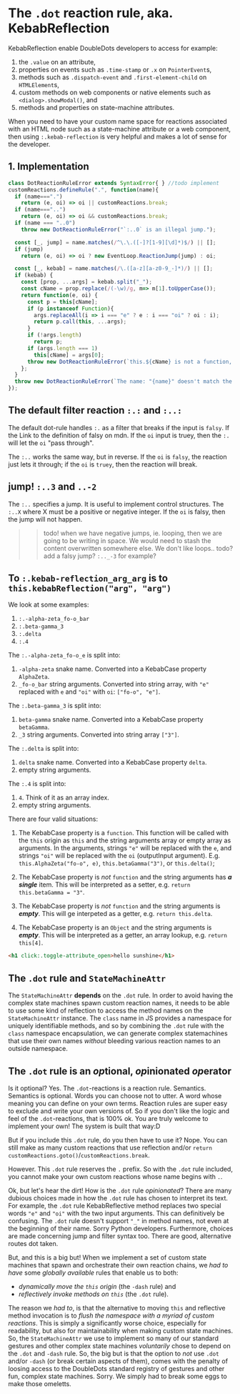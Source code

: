 # The `.dot` reaction rule, aka. KebabReflection

KebabReflection enable DoubleDots developers to access for example:
1. the `.value` on an attribute,
2. properties on events such as `.time-stamp` or `.x` on `PointerEvent`s,  
3. methods such as `.dispatch-event` and `.first-element-child` on `HTMLElement`s,
4. custom methods on web components or native elements such as `<dialog>.showModal()`, and 
5. methods and properties on state-machine attributes.

When you need to have your custom name space for reactions associated with an HTML node such as a state-machine attribute or a web component, then using `:.kebab-reflection` is very helpful and makes a lot of sense for the developer.

## 1. Implementation

```js
class DotReactionRuleError extends SyntaxError{ } //todo implement
customReactions.defineRule(".", function(name){
  if (name===".")
    return (e, oi) => oi || customReactions.break;
  if (name==="..")
    return (e, oi) => oi && customReactions.break;
  if (name === "..0")
    throw new DotReactionRuleError("`:..0` is an illegal jump.");

  const [_, jump] = name.matches(/^\.\.([-]?[1-9][\d]*)$/) || [];
  if (jump)
    return (e, oi) => oi ? new EventLoop.ReactionJump(jump) : oi;

  const [_, kebab] = name.matches(/\.([a-z][a-z0-9_-]*)/) || [];
  if (kebab) {
    const [prop, ...args] = kebab.split("_");
    const cName = prop.replace(/(-\w)/g, m=> m[1].toUpperCase());
    return function(e, oi) {
      const p = this[cName];
      if (p instanceof Function){
        args.replaceAll(i => i === "e" ? e : i === "oi" ? oi : i);
        return p.call(this, ...args);
      }
      if (!args.length)
        return p;
      if (args.length === 1)
        this[cName] = args[0];
      throw new DotReactionRuleError(`this.${cName} is not a function, but still given 2 args: ${args}.`);
    };
  }
  throw new DotReactionRuleError(`The name: "{name}" doesn't match the "."rule`);
});
```

## The default filter reaction `:.:` and `:..:`

The default dot-rule handles `:.` as a filter that breaks if the input is `falsy`. If the Link to the definition of falsy on mdn. If the `oi` input is truey, then the `:.` will let the `oi` "pass through".

The `:..` works the same way, but in reverse. If the `oi` is `falsy`, the reaction just lets it through; if the `oi` is `truey`, then the reaction will break.

## jump! `:..3` and `..-2` 

The `:..` specifies a jump. It is useful to implement control structures. The `:..X` where X must be a positive or negative integer. If the `oi` is falsy, then the jump will not happen.

>> todo! when we have negative jumps, ie. looping, then we are going to be writing in space. We would need to stash the content overwritten somewhere else. We don't like loops..
>> todo? add a falsy jump? `:.._-3` for example?

## To `:.kebab-reflection_arg_arg` is to `this.kebabReflection("arg", "arg")`

We look at some examples:
1. `:.-alpha-zeta_fo-o_bar`
2. `:.beta-gamma_3`
3. `:.delta`
4. `:.4`

The `:.-alpha-zeta_fo-o_e` is split into:
1. `-alpha-zeta` snake name. Converted into a KebabCase property `AlphaZeta`.
2. `_fo-o_bar` string arguments. Converted into string array, with `"e"` replaced with `e` and `"oi"` with `oi`: `["fo-o", "e"]`.

The `:.beta-gamma_3` is split into:
1. `beta-gamma` snake name. Converted into a KebabCase property `betaGamma`.
2. `_3` string arguments. Converted into string array `["3"]`.

The `:.delta` is split into:
1. `delta` snake name. Converted into a KebabCase property `delta`.
2. empty string arguments.

The `:.4` is split into:
1. `4`. Think of it as an array index.
2. empty string arguments.

There are four valid situations:
1. The KebabCase property is a `function`. This function will be called with the `this` origin as `this` and the string arguments array or empty array as arguments. In the arguments, strings `"e"` will be replaced with the `e`, and strings `"oi"` will be replaced with the `oi` (outputInput argument). E.g. `this.AlphaZeta("fo-o", e)`, `this.betaGamma("3")`, or `this.delta()`;

2. The KebabCase property is *not* `function` and the string arguments has ***a single*** item. This will be interpreted as a setter, e.g. `return this.betaGamma = "3"`.

3. The KebabCase property is *not* `function` and the string arguments is ***empty***. This will ge interpeted as a getter, e.g. `return this.delta`.

4. The KebabCase property is an `Object` and the string arguments is ***empty***. This will be interpreted as a getter, an array lookup, e.g. `return this[4]`.

```html
<h1 click:.toggle-attribute_open>hello sunshine</h1>
```

## The `.dot` rule and `StateMachineAttr`

The `StateMachineAttr` **depends** on the `.dot` rule. In order to avoid having the complex state machines spawn custom reaction names, it needs to be able to use some kind of reflection to access the method names on the `StateMachineAttr` instance. The `class` name in JS provides a namespace for uniquely identifiable methods, and so by combining the `.dot` rule with the `class` namespace encapsulation, we can generate complex statemachines that use their own names *without* bleeding various reaction names to an outside namespace.

## The `.dot` rule is an *op*tional, *op*inionated *op*erator

Is it optional? Yes. The `.dot`-reactions is a reaction rule. Semantics. Semantics is optional. Words you can choose not to utter. A word whose meaning you can define on your own terms. Reaction rules are super easy to exclude and write your own versions of. So if you don't like the logic and feel of the `.dot`-reactions, that is 100% ok. You are truly welcome to implement your own! The system is built that way:D 

But if you include this `.dot` rule, do you then have to use it? Nope. You can still make as many custom reactions that use reflection and/or `return` `customReactions.goto()`/`customReactions.break`.

However. This `.dot` rule reserves the `.` prefix. So with the `.dot` rule included, you cannot make your own custom reactions whose name begins with `.`.

Ok, but let's hear the dirt! How is the `.dot` rule *opinionated*? There are many dubious choices made in how the `.dot` rule has chosen to interpret its text. For example, the `.dot` rule KebabReflective method replaces two special words `"e"` and `"oi"` with the two input arguments. This can definitively be confusing. The `.dot` rule doesn't support `"_"` in method names, not even at the beginning of their name. Sorry Python developers. Furthermore, choices are made concerning jump and filter syntax too. There are good, alternative routes dot taken.

But, and this is a big but! When we implement a set of custom state machines that spawn and orchestrate their own reaction chains, we *had to have* some *globally available* rules that enable us to both:
* *dynamically move the `this` origin* (the `-dash` rule) and
* *reflectively invoke methods on `this`* (the `.dot` rule).  

The reason we *had to*, is that the alternative to moving `this` and reflective method invocation is to *flush the namespace with a myriad of custom reactions*. This is simply a significantly worse choice, especially for readability, but also for maintainability when making custom state machines. So, the `StateMachineAttr` we use to implement so many of our standard gestures and other complex state machines *voluntarily* chose to depend on the `.dot` and `-dash` rule. So, the big but is that the option to *not* use `.dot` and/or `-dash` (or break certain aspects of them), comes with the penalty of loosing access to the DoubleDots standard registry of gestures and other fun, complex state machines. Sorry. We simply had to break some eggs to make those omeletts.
